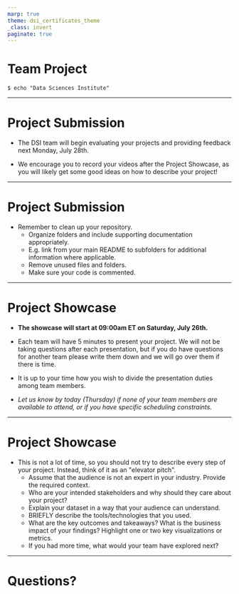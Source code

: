 ```yaml
---
marp: true
theme: dsi_certificates_theme
_class: invert
paginate: true
---
```


# Team Project

```
$ echo "Data Sciences Institute"
```

---

# Project Submission

* The DSI team will begin evaluating your projects and providing feedback next Monday, July 28th.

* We encourage you to record your videos after the Project Showcase, as you will likely get some good ideas on how to describe your project!

---

# Project Submission

* Remember to clean up your repository.
    * Organize folders and include supporting documentation appropriately.
    * E.g. link from your main README to subfolders for additional information where applicable.
    * Remove unused files and folders.
    * Make sure your code is commented.

---

# Project Showcase

* **The showcase will start at 09:00am ET on Saturday, July 26th.**

* Each team will have 5 minutes to present your project. We will not be taking questions after each presentation, but if you do have questions for another team please write them down and we will go over them if there is time.

* It is up to your time how you wish to divide the presentation duties among team members.

* _Let us know by today (Thursday) if none of your team members are available to attend, or if you have specific scheduling constraints._

---

# Project Showcase

* This is not a lot of time, so you should not try to describe every step of your project. Instead, think of it as an "elevator pitch".
    * Assume that the audience is not an expert in your industry. Provide the required context.
    * Who are your intended stakeholders and why should they care about your project?
    * Explain your dataset in a way that your audience can understand.
    * BRIEFLY describe the tools/technologies that you used.
    * What are the key outcomes and takeaways? What is the business impact of your findings? Highlight one or two key visualizations or metrics.
    * If you had more time, what would your team have explored next?

---

# Questions?
